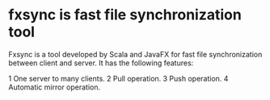# fxsync is fast  file synchronization tool

Fxsync is a tool developed by Scala and JavaFX for fast file synchronization between client and server. It has the following features:

1 One server to many clients.
2 Pull operation.
3 Push operation.
4 Automatic mirror operation.
